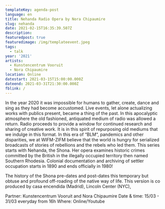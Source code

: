 ```yaml
---
templateKey: agenda-post
language: en
title: Nehanda Radio Opera by Nora Chipaumire
slug: nehanda
date: 2021-02-15T16:35:39.507Z
description:
featuredpost: true
featuredimage: /img/templateevent.jpeg
tags:
  - talk
year: '2021'
artists:
  - Kunstencentrum Vooruit
  - Nora Chipaumire
location: Online
datestart: 2021-03-15T15:00:00.000Z
dateend: 2021-03-31T21:30:00.000Z
fblink: /
---
```


In the year 2020 it was impossible for humans to gather, create, dance and sing as they had become accustomed. Live events, let alone actualizing works with publics present, became a thing of the past. In this apocalyptic atmosphere the old fashioned, antiquated medium of radio was allowed a return. Radio proceeds to provide a window for continued research and sharing of creative work. It is in this spirit of repurposing old mediums that we indulge in this format. In this era of “BLM“, pandemics and other disparities, we at WIFM-ZIFM believe that the world is hungry for serialized broadcasts of stories of rebellions and the rebels who led them. This series starts with Nehanda, the Shona. Her opera examines historic crimes committed by the British in the illegally occupied territory then named Southern Rhodesia. Colonial documentation and archiving of settler occupation starts in 1890 and ends officially in 1980!

The history of the Shona pre-dates and post-dates this temporary but obtuse and profound off-roading of the native way of life. This version is co produced by casa encendida (Madrid), Lincoln Center (NYC),

Partner: Kunstencentrum Vooruit and Nora Chipaumire
Date & time: 15/03 - 31/03 everyday from 16h
Where: Online/Youtube
